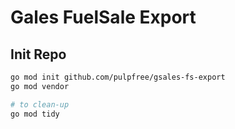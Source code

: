 # Gales FuelSale Export

## Init Repo

``` bash
go mod init github.com/pulpfree/gsales-fs-export
go mod vendor

# to clean-up
go mod tidy
```
